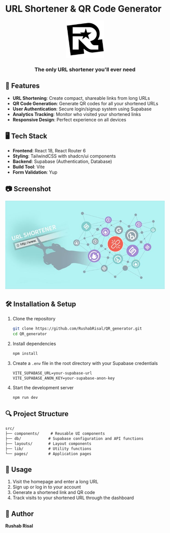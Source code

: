 # URL Shortener & QR Code Generator

<div align="center">
  <img src="public/RLogo.png" alt="URL Shortener Logo" width="120" />
  <h3>The only URL shortener you'll ever need</h3>
</div>

## 🚀 Features

- **URL Shortening**: Create compact, shareable links from long URLs
- **QR Code Generation**: Generate QR codes for all your shortened URLs
- **User Authentication**: Secure login/signup system using Supabase
- **Analytics Tracking**: Monitor who visited your shortened links
- **Responsive Design**: Perfect experience on all devices

## 🖥️ Tech Stack

- **Frontend**: React 18, React Router 6
- **Styling**: TailwindCSS with shadcn/ui components
- **Backend**: Supabase (Authentication, Database)
- **Build Tool**: Vite
- **Form Validation**: Yup

## 📷 Screenshot

<div align="center">
  <img src="public/MainPhoto.jpg" alt="Application Screenshot" width="700" />
</div>

## 🛠️ Installation & Setup

1. Clone the repository

   ```bash
   git clone https://github.com/RushabRisal/QR_generator.git
   cd QR_generator
   ```

2. Install dependencies

   ```bash
   npm install
   ```

3. Create a `.env` file in the root directory with your Supabase credentials

   ```
   VITE_SUPABASE_URL=your-supabase-url
   VITE_SUPABASE_ANON_KEY=your-supabase-anon-key
   ```

4. Start the development server
   ```bash
   npm run dev
   ```

## 🔍 Project Structure

```
src/
├── components/     # Reusable UI components
├── db/            # Supabase configuration and API functions
├── layouts/       # Layout components
├── lib/           # Utility functions
└── pages/         # Application pages
```

## 📱 Usage

1. Visit the homepage and enter a long URL
2. Sign up or log in to your account
3. Generate a shortened link and QR code
4. Track visits to your shortened URL through the dashboard

## 👤 Author

**Rushab Risal**

